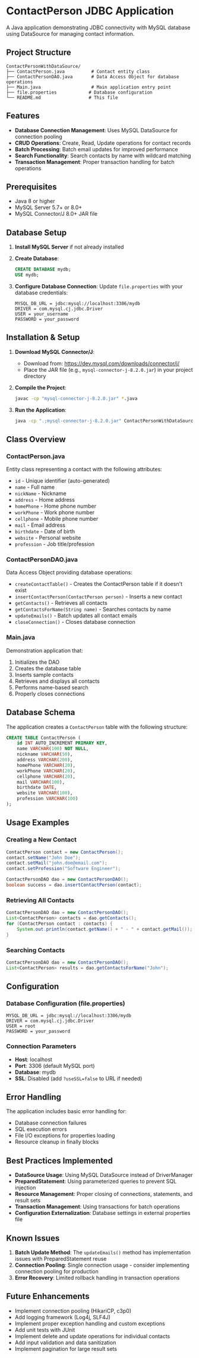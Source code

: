 # ContactPerson JDBC Application

A Java application demonstrating JDBC connectivity with MySQL database using DataSource for managing contact information.

## Project Structure

```
ContactPersonWithDataSource/
├── ContactPerson.java          # Contact entity class
├── ContactPersonDAO.java       # Data Access Object for database operations
├── Main.java                   # Main application entry point
├── file.properties            # Database configuration
└── README.md                  # This file
```

## Features

- **Database Connection Management**: Uses MySQL DataSource for connection pooling
- **CRUD Operations**: Create, Read, Update operations for contact records
- **Batch Processing**: Batch email updates for improved performance
- **Search Functionality**: Search contacts by name with wildcard matching
- **Transaction Management**: Proper transaction handling for batch operations

## Prerequisites

- Java 8 or higher
- MySQL Server 5.7+ or 8.0+
- MySQL Connector/J 8.0+ JAR file

## Database Setup

1. **Install MySQL Server** if not already installed
2. **Create Database**:
   ```sql
   CREATE DATABASE mydb;
   USE mydb;
   ```

3. **Configure Database Connection**:
   Update `file.properties` with your database credentials:
   ```properties
   MYSQL_DB_URL = jdbc:mysql://localhost:3306/mydb
   DRIVER = com.mysql.cj.jdbc.Driver
   USER = your_username
   PASSWORD = your_password
   ```

## Installation & Setup

1. **Download MySQL Connector/J**:
   - Download from: https://dev.mysql.com/downloads/connector/j/
   - Place the JAR file (e.g., `mysql-connector-j-8.2.0.jar`) in your project directory

2. **Compile the Project**:
   ```bash
   javac -cp "mysql-connector-j-8.2.0.jar" *.java
   ```

3. **Run the Application**:
   ```bash
   java -cp ".;mysql-connector-j-8.2.0.jar" ContactPersonWithDataSource.Main
   ```

## Class Overview

### ContactPerson.java
Entity class representing a contact with the following attributes:
- `id` - Unique identifier (auto-generated)
- `name` - Full name
- `nickName` - Nickname
- `address` - Home address
- `homePhone` - Home phone number
- `workPhone` - Work phone number
- `cellphone` - Mobile phone number
- `mail` - Email address
- `birthdate` - Date of birth
- `website` - Personal website
- `profession` - Job title/profession

### ContactPersonDAO.java
Data Access Object providing database operations:
- `createContactTable()` - Creates the ContactPerson table if it doesn't exist
- `insertContactPerson(ContactPerson person)` - Inserts a new contact
- `getContacts()` - Retrieves all contacts
- `getContactsForName(String name)` - Searches contacts by name
- `updateEmails()` - Batch updates all contact emails
- `closeConnection()` - Closes database connection

### Main.java
Demonstration application that:
1. Initializes the DAO
2. Creates the database table
3. Inserts sample contacts
4. Retrieves and displays all contacts
5. Performs name-based search
6. Properly closes connections

## Database Schema

The application creates a `ContactPerson` table with the following structure:

```sql
CREATE TABLE ContactPerson (
    id INT AUTO_INCREMENT PRIMARY KEY,
    name VARCHAR(100) NOT NULL,
    nickname VARCHAR(50),
    address VARCHAR(200),
    homePhone VARCHAR(20),
    workPhone VARCHAR(20),
    cellphone VARCHAR(20),
    mail VARCHAR(100),
    birthdate DATE,
    website VARCHAR(100),
    profession VARCHAR(100)
);
```

## Usage Examples

### Creating a New Contact
```java
ContactPerson contact = new ContactPerson();
contact.setName("John Doe");
contact.setMail("john.doe@email.com");
contact.setProfession("Software Engineer");

ContactPersonDAO dao = new ContactPersonDAO();
boolean success = dao.insertContactPerson(contact);
```

### Retrieving All Contacts
```java
ContactPersonDAO dao = new ContactPersonDAO();
List<ContactPerson> contacts = dao.getContacts();
for (ContactPerson contact : contacts) {
    System.out.println(contact.getName() + " - " + contact.getMail());
}
```

### Searching Contacts
```java
ContactPersonDAO dao = new ContactPersonDAO();
List<ContactPerson> results = dao.getContactsForName("John");
```

## Configuration

### Database Configuration (file.properties)
```properties
MYSQL_DB_URL = jdbc:mysql://localhost:3306/mydb
DRIVER = com.mysql.cj.jdbc.Driver
USER = root
PASSWORD = your_password
```

### Connection Parameters
- **Host**: localhost
- **Port**: 3306 (default MySQL port)
- **Database**: mydb
- **SSL**: Disabled (add `?useSSL=false` to URL if needed)

## Error Handling

The application includes basic error handling for:
- Database connection failures
- SQL execution errors
- File I/O exceptions for properties loading
- Resource cleanup in finally blocks

## Best Practices Implemented

- **DataSource Usage**: Using MySQL DataSource instead of DriverManager
- **PreparedStatement**: Using parameterized queries to prevent SQL injection
- **Resource Management**: Proper closing of connections, statements, and result sets
- **Transaction Management**: Using transactions for batch operations
- **Configuration Externalization**: Database settings in external properties file

## Known Issues

1. **Batch Update Method**: The `updateEmails()` method has implementation issues with PreparedStatement reuse
2. **Connection Pooling**: Single connection usage - consider implementing connection pooling for production
3. **Error Recovery**: Limited rollback handling in transaction operations

## Future Enhancements

- Implement connection pooling (HikariCP, c3p0)
- Add logging framework (Log4j, SLF4J)
- Implement proper exception handling and custom exceptions
- Add unit tests with JUnit
- Implement delete and update operations for individual contacts
- Add input validation and data sanitization
- Implement pagination for large result sets
